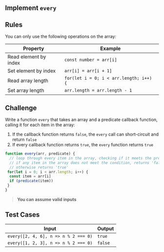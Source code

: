 Implement `every`
---

## Rules

You can only use the following operations on the array:

Property | Example
---|---
Read element by index | `const number = arr[i]`
Set element by index | `arr[i] = arr[i + 1]`
Read array length | `for(let i = 0; i < arr.length; i++) {`
Set array length | `arr.length = arr.length - 1`

## Challenge

Write a function `every` that takes an array and a predicate callback function, calling it for each item in the array:
1. If the callback function returns `false`, the `every` call can short-circuit and return `false`
1. If every callback function returns `true`, the `every` function returns `true`

```js
function every(arr, predicate) {
  // loop through every item in the array, checking if it meets the predicate condition
  // if any item in the array does not meet the condition, returns 'false'
  // otherwise returns 'true'
 for(let i = 0; i < arr.length; i++) {
  const item = arr[i]
  if (predicate(item))
 }
}


```

> **You can assume valid inputs**

## Test Cases

Input | Output
---|---
`every([2, 4, 6], n => n % 2 === 0)` | `true`
`every([1, 2, 3], n => n % 2 === 0)` | `false`